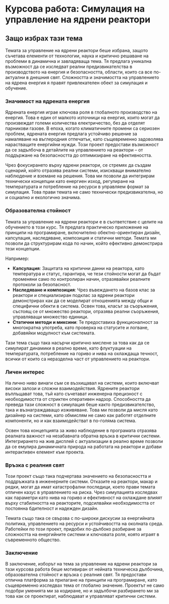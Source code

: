 # Курсова работа: Симулация на управление на ядрени реактори

## Защо избрах тази тема

Темата за управление на ядрени реактори беше избрана, защото съчетава елементи от технологии, наука и критично решаване на проблеми в динамична и завладяваща тема. Тя предлага уникална възможност да се изследват реални предизвикателства в производството на енергия и безопасността, области, които са все по-актуални в днешния свят. Сложността и значимостта на управлението на ядрена енергия я правят привлекателен обект за симулация и обучение.

### Значимост на ядрената енергия

Ядрената енергия играе ключова роля в глобалното производство на енергия. Това е един от малкото източници на енергия, които могат да произвеждат големи количества електричество, без да отделят парникови газове. В епоха, когато климатичните промени са сериозен проблем, ядрената енергия предлага устойчиво решение за намаляване на въглеродния отпечатък, като същевременно задоволява нарастващите енергийни нужди. Този проект предостави възможност да се задълбоча в детайлите на управлението на реактори – от поддържане на безопасността до оптимизиране на ефективността.

Чрез фокусирането върху ядрени реактори, се стремях да създам сценарий, който отразява реални системи, изискващи внимателно наблюдение и вземане на решения. Това ми позволи да интегрирам технически концепции като енергиен изход, регулиране на температурата и потребление на ресурси в управляем формат за симулация. Това прави темата не само технически предизвикателна, но и социално и екологично значима.

### Образователна стойност

Темата за управление на ядрени реактори е в съответствие с целите на обучението в този курс. Тя предлага практическо приложение на принципи на програмиране, включително обектно-ориентиран дизайн, капсулация, наследяване, композиция и статични методи. Темата ми позволи да структурирам кода по начин, който ефективно демонстрира тези концепции.

Например:
- **Капсулация**: Защитата на критични данни на реактора, като температура и статус, гарантира, че тези стойности могат да бъдат променяни само по контролиран начин, отразявайки реалните протоколи за безопасност.
- **Наследяване и композиция**: Чрез въвеждането на базов клас за реактори и специализиран подклас за ядрени реактори демонстрирах как да се моделират отношенията между общи и специфични обекти в система. Освен това, класът за съоръжения, състоящ се от множество реактори, отразява реални съоръжения, управляващи множество единици.
- **Статични методи и миксини**: Те предоставиха функционалност за многократна употреба, като проверка на статусите и логване, добавяйки модулност към системата.

Тази тема също така насърчи критично мислене за това как да се симулират динамики в реално време, като флуктуации на температурата, потребление на гориво и нива на охлаждаща течност, всички от които са неразделна част от управлението на реактори.

### Личен интерес

На лично ниво винаги съм се възхищавал на системи, които включват високи залози и сложни взаимодействия. Ядрените реактори въплъщават това, тъй като съчетават инженерна прецизност с необходимостта от стриктен оперативен надзор. Способността да преведа тази сложност в симулация беше както предизвикателство, така и възнаграждаващо изживяване. Това ми позволи да мисля като дизайнер на системи, като обмислям не само как работят отделните компоненти, но и как взаимодействат в по-голяма система.

Освен това концепцията за живо наблюдение в програмата отразява реалната важност на незабавната обратна връзка в критични системи. Интегрирането на жив дисплей с актуализации в реално време позволи да се емулира динамичната природа на работата на реактори и добави интерактивен елемент към проекта.

### Връзка с реалния свят

Този проект също така подчертава значението на безопасността и поддръжката в инженерните системи. Отказите на реактори, макар и редки, могат да имат катастрофални последици, което прави темата отличен казус в управлението на риска. Чрез симулацията изследвах как параметри като нива на гориво и ефективност на охлаждане влияят върху стабилността на реакторите, подсилвайки необходимостта от постоянна бдителност и надежден дизайн.

Темата също така се свързва с по-широки дискусии за енергийната политика, управлението на ресурси и устойчивостта на околната среда. Работейки по този проект, придобих по-дълбоко разбиране за сложността на енергийните системи и ключовата роля, която играят в съвременното общество.

### Заключение

В заключение, изборът на тема за управление на ядрени реактори за тази курсова работа беше мотивиран от нейната техническа дълбочина, образователна стойност и връзка с реалния свят. Тя предостави отлична платформа за прилагане на принципи на програмиране, като същевременно изследвах тема от глобално значение. Проектът не само подобри уменията ми за кодиране, но и задълбочи разбирането ми за това как се проектират, наблюдават и управляват критични системи.

